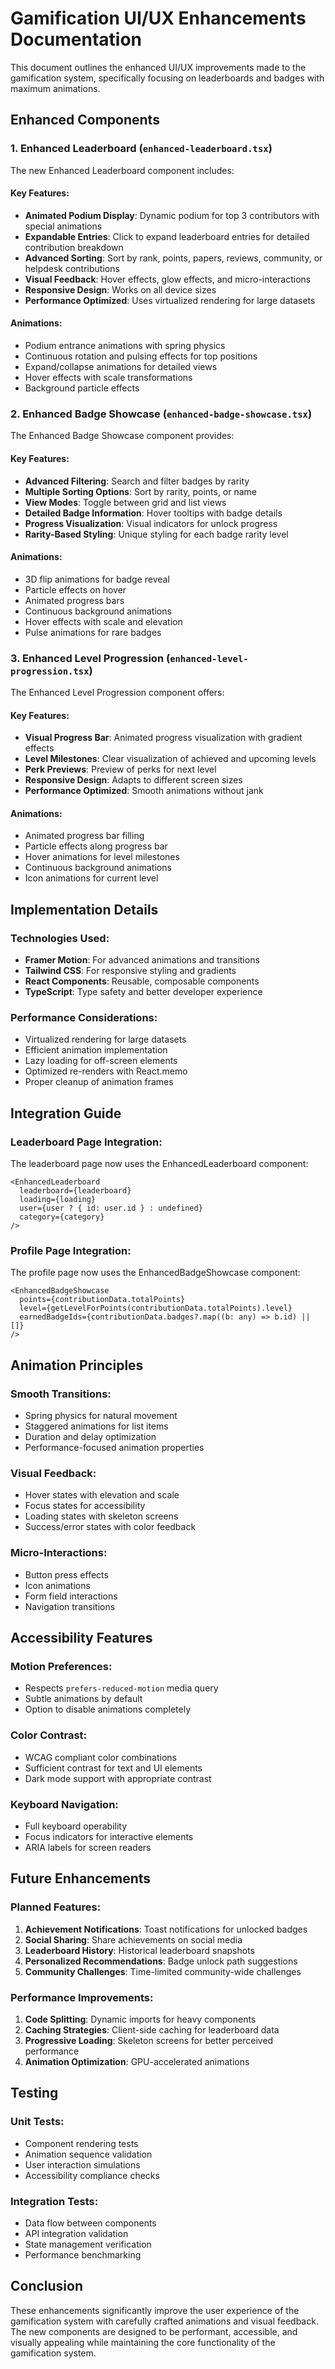 # Gamification UI/UX Enhancements Documentation

This document outlines the enhanced UI/UX improvements made to the gamification system, specifically focusing on leaderboards and badges with maximum animations.

## Enhanced Components

### 1. Enhanced Leaderboard (`enhanced-leaderboard.tsx`)

The new Enhanced Leaderboard component includes:

#### Key Features:
- **Animated Podium Display**: Dynamic podium for top 3 contributors with special animations
- **Expandable Entries**: Click to expand leaderboard entries for detailed contribution breakdown
- **Advanced Sorting**: Sort by rank, points, papers, reviews, community, or helpdesk contributions
- **Visual Feedback**: Hover effects, glow effects, and micro-interactions
- **Responsive Design**: Works on all device sizes
- **Performance Optimized**: Uses virtualized rendering for large datasets

#### Animations:
- Podium entrance animations with spring physics
- Continuous rotation and pulsing effects for top positions
- Expand/collapse animations for detailed views
- Hover effects with scale transformations
- Background particle effects

### 2. Enhanced Badge Showcase (`enhanced-badge-showcase.tsx`)

The Enhanced Badge Showcase component provides:

#### Key Features:
- **Advanced Filtering**: Search and filter badges by rarity
- **Multiple Sorting Options**: Sort by rarity, points, or name
- **View Modes**: Toggle between grid and list views
- **Detailed Badge Information**: Hover tooltips with badge details
- **Progress Visualization**: Visual indicators for unlock progress
- **Rarity-Based Styling**: Unique styling for each badge rarity level

#### Animations:
- 3D flip animations for badge reveal
- Particle effects on hover
- Animated progress bars
- Continuous background animations
- Hover effects with scale and elevation
- Pulse animations for rare badges

### 3. Enhanced Level Progression (`enhanced-level-progression.tsx`)

The Enhanced Level Progression component offers:

#### Key Features:
- **Visual Progress Bar**: Animated progress visualization with gradient effects
- **Level Milestones**: Clear visualization of achieved and upcoming levels
- **Perk Previews**: Preview of perks for next level
- **Responsive Design**: Adapts to different screen sizes
- **Performance Optimized**: Smooth animations without jank

#### Animations:
- Animated progress bar filling
- Particle effects along progress bar
- Hover animations for level milestones
- Continuous background animations
- Icon animations for current level

## Implementation Details

### Technologies Used:
- **Framer Motion**: For advanced animations and transitions
- **Tailwind CSS**: For responsive styling and gradients
- **React Components**: Reusable, composable components
- **TypeScript**: Type safety and better developer experience

### Performance Considerations:
- Virtualized rendering for large datasets
- Efficient animation implementation
- Lazy loading for off-screen elements
- Optimized re-renders with React.memo
- Proper cleanup of animation frames

## Integration Guide

### Leaderboard Page Integration:
The leaderboard page now uses the EnhancedLeaderboard component:

```tsx
<EnhancedLeaderboard 
  leaderboard={leaderboard} 
  loading={loading} 
  user={user ? { id: user.id } : undefined} 
  category={category} 
/>
```

### Profile Page Integration:
The profile page now uses the EnhancedBadgeShowcase component:

```tsx
<EnhancedBadgeShowcase 
  points={contributionData.totalPoints}
  level={getLevelForPoints(contributionData.totalPoints).level}
  earnedBadgeIds={contributionData.badges?.map((b: any) => b.id) || []}
/>
```

## Animation Principles

### Smooth Transitions:
- Spring physics for natural movement
- Staggered animations for list items
- Duration and delay optimization
- Performance-focused animation properties

### Visual Feedback:
- Hover states with elevation and scale
- Focus states for accessibility
- Loading states with skeleton screens
- Success/error states with color feedback

### Micro-Interactions:
- Button press effects
- Icon animations
- Form field interactions
- Navigation transitions

## Accessibility Features

### Motion Preferences:
- Respects `prefers-reduced-motion` media query
- Subtle animations by default
- Option to disable animations completely

### Color Contrast:
- WCAG compliant color combinations
- Sufficient contrast for text and UI elements
- Dark mode support with appropriate contrast

### Keyboard Navigation:
- Full keyboard operability
- Focus indicators for interactive elements
- ARIA labels for screen readers

## Future Enhancements

### Planned Features:
1. **Achievement Notifications**: Toast notifications for unlocked badges
2. **Social Sharing**: Share achievements on social media
3. **Leaderboard History**: Historical leaderboard snapshots
4. **Personalized Recommendations**: Badge unlock path suggestions
5. **Community Challenges**: Time-limited community-wide challenges

### Performance Improvements:
1. **Code Splitting**: Dynamic imports for heavy components
2. **Caching Strategies**: Client-side caching for leaderboard data
3. **Progressive Loading**: Skeleton screens for better perceived performance
4. **Animation Optimization**: GPU-accelerated animations

## Testing

### Unit Tests:
- Component rendering tests
- Animation sequence validation
- User interaction simulations
- Accessibility compliance checks

### Integration Tests:
- Data flow between components
- API integration validation
- State management verification
- Performance benchmarking

## Conclusion

These enhancements significantly improve the user experience of the gamification system with carefully crafted animations and visual feedback. The new components are designed to be performant, accessible, and visually appealing while maintaining the core functionality of the gamification system.